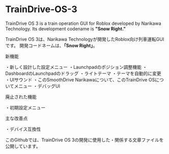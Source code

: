 # TrainDrive-OS-3

TrainDrive OS 3 is a train operation GUI for Roblox developed by Narikawa Technology.
Its development codename is **"Snow Right."**

TrainDrive OS 3は、Narikawa Technologyが開発したRoblox向け列車運転GUIです。
開発コードネームは、**「Snow Right」**。

新機能

・新しく設計した設定メニュー
・Launchpadのポジション調整機能
・DashboardのLaunchpadのドラッグ
・ライトテーマ
・テーマを自動的に変更
・UIサウンド
・このSmoothDrive Narikawaについて、このTrainDrive OSについてメニュー
・デバッグUI

廃止された機能

・初期設定メニュー

主な改善点

・デバイス互換性

このGithubでは、TrainDrive OS 3の開発に使用した・関係する文章ファイルを公開しています。
